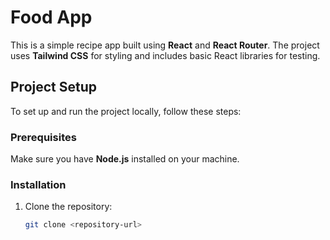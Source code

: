 # Food App

This is a simple recipe app built using **React** and **React Router**. The project uses **Tailwind CSS** for styling and includes basic React libraries for testing.

## Project Setup

To set up and run the project locally, follow these steps:

### Prerequisites

Make sure you have **Node.js** installed on your machine.

### Installation

1. Clone the repository:
   ```bash
   git clone <repository-url>
